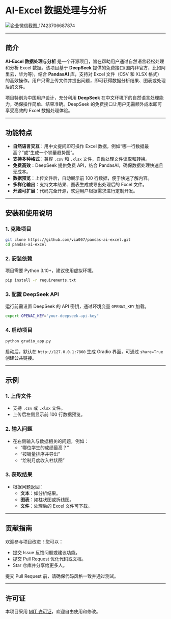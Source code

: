 # AI-Excel 数据处理与分析
![企业微信截图_17423706687874](https://github.com/user-attachments/assets/c839561e-2023-4e1f-b37f-445da545ab86)


---

## 简介

**AI-Excel 数据处理与分析** 是一个开源项目，旨在帮助用户通过自然语言轻松处理和分析 Excel 数据。该项目基于 **DeepSeek** 提供的免费接口(国内非官方，比如阿里云，华为等)，结合 **PandasAI** 库，支持对 Excel 文件（CSV 和 XLSX 格式）的高效操作。用户只需上传文件并提出问题，即可获得数据分析结果、图表或处理后的文件。

项目特别为中国用户设计，充分利用 **DeepSeek** 在中文环境下的自然语言处理能力，确保操作简单、结果准确。DeepSeek 的免费接口让用户无需额外成本即可享受高效的 Excel 数据处理体验。

---

## 功能特点

- **自然语言交互**：用中文提问即可操作 Excel 数据，例如“哪一行数据最高？”或“生成一个销量趋势图”。
- **支持多种格式**：兼容 `.csv` 和 `.xlsx` 文件，自动处理文件读取和转换。
- **免费高效**：DeepSeek 提供免费 API，结合 PandasAI，确保数据处理快速且无成本。
- **数据预览**：上传文件后，自动展示前 100 行数据，便于快速了解内容。
- **多样化输出**：支持文本结果、图表生成或导出处理后的 Excel 文件。
- **开源可扩展**：代码完全开源，欢迎用户根据需求进行定制开发。

---

## 安装和使用说明

### 1. 克隆项目

```bash
git clone https://github.com/via007/pandas-ai-excel.git
cd pandas-ai-excel
```

### 2. 安装依赖

项目需要 Python 3.10+，建议使用虚拟环境。

```bash
pip install -r requirements.txt
```

### 3. 配置 DeepSeek API

运行前需设置 DeepSeek 的 API 密钥，通过环境变量 `OPENAI_KEY` 加载。

```bash
export OPENAI_KEY="your-deepseek-api-key"
```

### 4. 启动项目

```bash
python gradio_app.py
```

启动后，默认在 `http://127.0.0.1:7860` 生成 Gradio 界面，可通过 `share=True` 创建公共链接。

---

## 示例

### 1. 上传文件
- 支持 `.csv` 或 `.xlsx` 文件。
- 上传后左侧显示前 100 行数据预览。

### 2. 输入问题
- 在右侧输入与数据相关的问题，例如：
  - “哪位学生的成绩最高？”
  - “按销量排序并导出”
  - “绘制月度收入柱状图”

### 3. 获取结果
- 根据问题返回：
  - **文本**：如分析结果。
  - **图表**：如柱状图或折线图。
  - **文件**：处理后的 Excel 文件可下载。

---

## 贡献指南

欢迎参与项目改进！您可以：
- 提交 Issue 反馈问题或建议功能。
- 提交 Pull Request 优化代码或文档。
- Star 仓库并分享给更多人。

提交 Pull Request 前，请确保代码风格一致并通过测试。

---

## 许可证

本项目采用 [MIT 许可证](LICENSE)，欢迎自由使用和修改。
